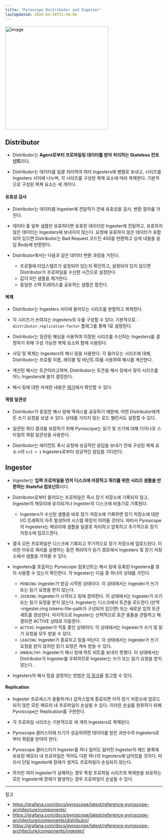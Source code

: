 ```yaml
---
title: 'Pyroscope Distributor and Ingester'
lastUpdated: 2024-04-28T11:40:06
---
```

<img width="330" alt="image" src="https://github.com/rlaisqls/TIL/assets/81006587/37fb9cc1-8767-4f68-aa27-77b46583650b">

## Distributor

- Distributor는 **Agent로부터 프로파일링 데이터를 받아 처리하는 Stateless 컨포넌트**이다.

- Distributor는 데이터를 일괄 처리하여 여러 Ingesters에 병렬로 보내고, 시리즈를 Ingesters 사이에 나누며, 각 시리즈를 구성된 복제 요소에 따라 복제한다. 기본적으로 구성된 복제 요소는 세 개이다.

#### 유효성 검사

- Distributor는 데이터를 Ingester에 전달하기 전에 유효성을 검사, 변환 절차를 거친다. 

- 데이터 중 일부 샘플만 유효하다면 유효한 데이터만 Ingester에 전달하고, 유효하지 않은 데이터는 Ingesters에 보내지지 않는다. 요청에 유효하지 않은 데이터가 포함되어 있으면 Distributor는 Bad Request 코드인 400을 반환하고 상세 내용을 응답 Body에 반환한다.

- Distributor에서는 다음과 같은 데이터 변환 과정을 거친다.

  - 프로필에 타임스탬프가 설정되어 있는지 확인하고, 설정되어 있지 않으면 Distributor가 프로파일을 수신한 시간으로 설정한다.
  - 값이 0인 샘플을 제거한다.
  - 동일한 스택 트레이스를 공유하는 샘플은 합친다.

#### 복제

- Distributor는 Ingesters 사이에 들어오는 시리즈를 분할하고 복제한다.

- 각 시리즈가 쓰여지는 Ingesters의 수를 구성할 수 있다. 기본적으로 `-distributor.replication-factor` 플래그를 통해 1로 설정된다.
  
- Distributor는 일관된 해싱을 사용하여 지정된 시리즈를 수신하는 Ingesters를 결정하기 위해 구성 가능한 복제 요소와 함께 사용된다.

- 샤딩 및 복제는 Ingesters의 해시 링을 사용한다. 각 들어오는 시리즈에 대해, Distributor는 프로필 이름, 레이블 및 테넌트 ID를 사용하여 해시를 계산한다.

- 계산된 해시는 토큰이라고하며, Distributor는 토큰을 해시 링에서 찾아 시리즈를 어느 Ingesters에 쓸지 결정한다.

- 해시 링에 대한 자세한 내용은 [여기](https://grafana.com/docs/pyroscope/latest/reference-pyroscope-architecture/hash-ring/)에서 확인할 수 있다.

#### 쿼럼 일관성

- Distributor가 동일한 해시 링에 액세스를 공유하기 때문에, 어떤 Distributor에게든 쓰기 요청을 보낼 수 있다. 상태를 가지지 않는 로드 밸런서도 설정할 수 있다.

- 일관된 쿼리 결과를 보장하기 위해 Pyroscope는 읽기 및 쓰기에 대해 다이나모 스타일의 쿼럼 일관성을 사용한다.
   
- Distributor는 에이전트 푸시 요청에 성공적인 응답을 보내기 전에 구성된 복제 요소 n의 `n/2 + 1` Ingesters로부터 성공적인 응답을 기다린다.

## Ingester

- Ingester는 **입력 프로파일을 먼저 디스크에 저장하고 쿼리를 위한 시리즈 샘플을 반환하는 Stateful 컴포넌트**이다.

- Distributor로부터 들어오는 프로파일은 즉시 장기 저장소에 기록되지 않고, Ingester의 메모리에 유지되거나 Ingester의 디스크에 비동기로 기록된다. 
  - Ingesters가 수신된 샘플을 바로 장기 저장소에 기록하면 장기 저장소에 대한 I/O 트래픽이 자주 발생하여 시스템 확장이 어려울 것이다. 따라서 Pyroscope의 Ingesters는 메모리에 샘플을 일괄로 처리하고 압축하고 주기적으로 장기 저장소에 업로드한다.

- 결국 모든 프로파일은 디스크에 기록되고 주기적으로 장기 저장소에 업로드된다. 이러한 이유로 쿼리를 실행하는 동안 쿼리어가 읽기 경로에서 Ingesters 및 장기 저장소에서 샘플을 가져올 수 있다.

- Ingesters를 호출하는 Pyroscope 컴포넌트는 해시 링에 등록된 Ingesters를 찾아 사용할 수 있는지 확인한다. 각 Ingester는 다음 중 하나의 상태를 가진다.

  - `PENDING`: Ingester가 방금 시작된 상태이다. 이 상태에서는 Ingester가 쓰기 또는 읽기 요청을 받지 않는다.
  - `JOINING`: Ingester가 시작되고 링에 참여한다. 이 상태에서는 Ingester가 쓰기 또는 읽기 요청을 받지 않는다.
    Ingester는 디스크에서 토큰을 로드한다 (만약 -ingester.ring.tokens-file-path가 구성되어 있으면) 또는 새로운 임의 토큰 세트를 생성한다. 마지막으로 Ingester는 선택적으로 토큰 충돌을 관찰하고 해결되면 ACTIVE 상태로 이동한다.
  - `ACTIVE`: Ingester가 작동 중인 상태이다. 이 상태에서는 Ingester가 쓰기 및 읽기 요청을 모두 받을 수 있다.
  - `LEAVING`: Ingester가 종료되고 링을 떠난다. 이 상태에서는 Ingester가 쓰기 요청을 받지 않지만 읽기 요청은 계속 받을 수 있다.
  - `UNHEALTHY`: Ingester가 해시 링에 하트 비트를 보내지 못했다. 이 상태에서는 Distributor가 Ingester를 우회하므로 Ingester는 쓰기 또는 읽기 요청을 받지 않는다.

- Ingesters의 해시 링을 설정하는 방법은 [이 링크](https://grafana.com/docs/pyroscope/latest/configure-server/configuring-memberlist/)를 참고할 수 있다.

#### Replication

- Ingester 프로세스가 충돌하거나 갑작스럽게 종료되면 아직 장기 저장소에 업로드되지 않은 모든 메모리 내 프로파일이 손실될 수 있다. 이러한 손실를 완화하기 위해 Pyroscope는 Replication를 구현한다.

- 각 프로파일 시리즈는 기본적으로 세 개의 Ingesters로 복제된다.
  
- Pyroscope 클러스터에 쓰기가 성공하려면 데이터를 받은 과반수의 Ingesters로부터 쿼럼을 받아야 한다. 

- Pyroscope 클러스터가 Ingester를 하나 잃어도 잃어진 Ingester의 헤드 블록에 보유된 메모리 내 프로파일은 적어도 다른 하나의 Ingesters에 남아있을 것이다. 따라서 단일 Ingester에 장애가 생겨도 프로파일이 손실되지 않는다. 

- 하지만 여러 Ingester가 실패하는 경우 특정 프로파일 시리즈의 복제본을 보유하는 모든 Ingester에 장애가 발생하는 경우 프로파일이 손실될 수 있다.
  
---
참고
- https://grafana.com/docs/pyroscope/latest/reference-pyroscope-architecture/components/
- https://grafana.com/docs/pyroscope/latest/reference-pyroscope-architecture/components/distributor/
- https://grafana.com/docs/pyroscope/latest/reference-pyroscope-architecture/components/ingester/
